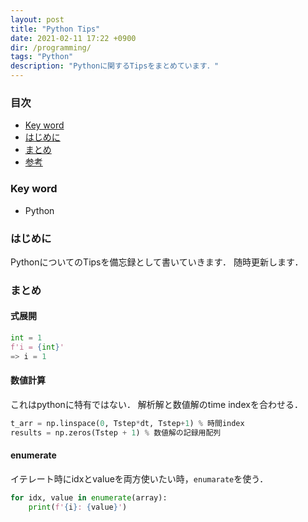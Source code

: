 ```yaml
---
layout: post
title: "Python Tips"
date: 2021-02-11 17:22 +0900
dir: /programming/
tags: "Python"
description: "Pythonに関するTipsをまとめています．"
---
```


### 目次
- [Key word](#key-word)
- [はじめに](#はじめに)
- [まとめ](#まとめ)
- [参考](#参考)

### Key word
- Python

### はじめに
PythonについてのTipsを備忘録として書いていきます．
随時更新します．

### まとめ
#### 式展開
```python
int = 1
f'i = {int}'
=> i = 1
```

#### 数値計算
これはpythonに特有ではない．
解析解と数値解のtime indexを合わせる．

```python
t_arr = np.linspace(0, Tstep*dt, Tstep+1) % 時間index
results = np.zeros(Tstep + 1) % 数値解の記録用配列
```

#### enumerate
イテレート時にidxとvalueを両方使いたい時，`enumarate`を使う．
```python
for idx, value in enumerate(array):
    print(f'{i}: {value}')
```

<!-- ### 参考
### 注意 -->